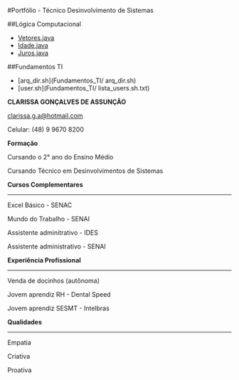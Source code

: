

#Portfólio - Técnico Desinvolvimento de Sistemas 

##Lógica Computacional
* [Vetores.java](LogiaComputacional/vetores.java.sh)
* [Idade.java](LogiaComputacional/idade.java)
* [Juros.java](LogiaComputacional/juros.java) 

##Fundamentos TI
* [arq_dir.sh](Fundamentos_TI/ arq_dir.sh)
* [user.sh](Fundamentos_TI/ lista_users.sh.txt)

<b>CLARISSA GONÇALVES DE ASSUNÇÃO</b>

clarissa.g.a@hotmail.com 
  
  
Celular: (48) 9 9670 8200


<b>Formação</b>


Cursando o 2° ano do Ensino Médio


Cursando Técnico em Desinvolvimentos de Sistemas 


<b>Cursos Complementares</b>

_____________________________________________________________________________________________________________________________

Excel Básico - SENAC

Mundo do Trabalho - SENAI

Assistente adminitrativo - IDES

Assistente administrativo - SENAI


<b>Experiência Profissional</b>

_____________________________________________________________________________________________________________________________


Venda de docinhos (autônoma)

Jovem aprendiz RH - Dental Speed

Jovem aprendiz SESMT - Intelbras 


<b>Qualidades</b>

_____________________________________________________________________________________________________________________________



Empatia 


Criativa



 
Proativa 
